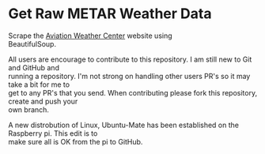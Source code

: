 # Get Raw METAR Weather Data

Scrape the [Aviation Weather Center](https://www.aviationweather.gov/metar) website using<br>
BeautifulSoup.<br>

All users are encourage to contribute to this repository. I am still new to Git and GitHub and<br>
running a repository. I'm not strong on handling other users PR's so it may take a bit for me to<br>
get to any PR's that you send. When contributing please fork this repository, create and push your<br>
own branch.<br>

A new distrobution of Linux, Ubuntu-Mate has been established on the Raspberry pi. This edit is to<br>
make sure all is OK from the pi to GitHub.<br>
